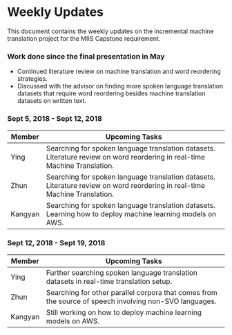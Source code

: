 # Weekly Updates

This document contains the weekly updates on the incremental machine translation project for the MIIS Capstone requirement.

### Work done since the final presentation in May

<ul>
    <li>
        Continued literature review on machine translation and word reordering strategies.
    </li>
    <li>Discussed with the advisor on finding more spoken language translation datasets that require word reordering besides machine translation datasets on written text.</li>
</ul>

### Sept 5, 2018 - Sept 12, 2018

| Member  | Upcoming Tasks                                               |
| ------- | ------------------------------------------------------------ |
| Ying    | Searching for spoken language translation datasets.<br />Literature review on word reordering in real-time Machine Translation. |
| Zhun    | Searching for spoken language translation datasets.<br />Literature review on word reordering in real-time Machine Translation. |
| Kangyan | Searching for spoken language translation datasets.<br />Learning how to deploy machine learning models on AWS. |

### Sept 12, 2018 - Sept 19, 2018

| Member  | Upcoming Tasks                                               |
| ------- | ------------------------------------------------------------ |
| Ying    | Further searching spoken language translation datasets in real-time translation setup. |
| Zhun    | Searching for other parallel corpora that comes from the source of speech involving non-SVO languages. |
| Kangyan | Still working on how to deploy machine learning models on AWS.|





